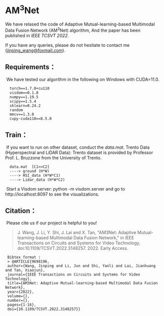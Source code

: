 # AM<sup>3</sup>Net

We have relased the code of Adaptive Mutual-learning-based Multimodal Data Fusion Network (AM<sup>3</sup>Net) algorithm, And the paper has been published in *IEEE TCSVT 2022*.

If you have any queries, please do not hesitate to contact me (jinping_wang@foxmail.com).

## Requirements：
​	We have tested our algorithm in the following on Windows with CUDA=11.0.

      torch==1.7.0+cu110
      visdom==0.1.8
      numpy==1.19.5
      scipy==1.5.4
      sklearn=0.24.2
      random
      mmcv==1.3.0
      cupy-cuda110==8.5.0



## Train：
​	If you want to run on other dataset, conduct the *data.mat*. 
​	Trento Data (Hyperspectral and LiDAR Data): Trento dataset is provided by Professor Prof. L. Bruzzone from the University of Trento.

      data.mat  [C1>>C2]
      ----> ground (H*W)
      ----> HSI_data (H*W*C1)
      ----> Lidar_data (H*W*C2)
      
​     Start a Visdom server: python -m visdom.server and go to http://localhost:8097 to see the visualizations.

## Citation：
​	Please cite us if our project is helpful to you!

> J. Wang, J. Li, Y. Shi, J. Lai and X. Tan, "AM3Net: Adaptive Mutual-learning-based Multimodal Data Fusion Network," in IEEE Transactions on Circuits and Systems for Video Technology, doi:10.1109/TCSVT.2022.3148257. 2022. Early Access.
> 
     Bibtex format :
     > @ARTICLE{9698196,
     author={Wang, Jinping and Li, Jun and Shi, Yanli and Lai, Jianhuang and Tan, Xiaojun},
     journal={IEEE Transactions on Circuits and Systems for Video Technology}, 
     title={AM3Net: Adaptive Mutual-learning-based Multimodal Data Fusion Network}, 
     year={2022},
     volume={},
     number={},
     pages={1-16},
     doi={10.1109/TCSVT.2022.3148257}}
     
     
